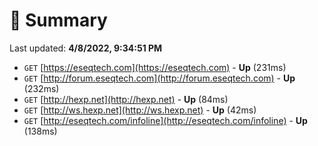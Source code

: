 # 📖 Summary
Last updated: **4/8/2022, 9:34:51 PM**

- `GET` [https://eseqtech.com](https://eseqtech.com) - **Up** (231ms)
- `GET` [http://forum.eseqtech.com](http://forum.eseqtech.com) - **Up** (232ms)
- `GET` [http://hexp.net](http://hexp.net) - **Up** (84ms)
- `GET` [http://ws.hexp.net](http://ws.hexp.net) - **Up** (42ms)
- `GET` [http://eseqtech.com/infoline](http://eseqtech.com/infoline) - **Up** (138ms)
